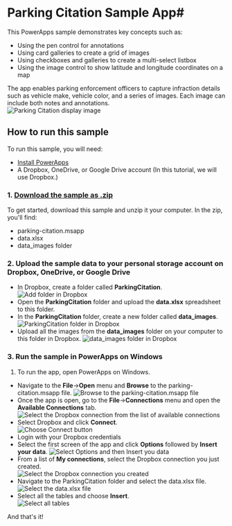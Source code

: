 <properties
    pageTitle="Parking Citation Sample App | Microsoft PowerApps"
    description="Sample app with SharePoint Online as a data source"
    services=""
    suite="powerapps"
    documentationCenter="na"
    authors="merwanhade"
    manager="dwrede"
    editor=""
    tags=""/>

<tags
   ms.service="powerapps"
   ms.devlang="na"
   ms.topic="article"
   ms.tgt_pltfrm="na"
   ms.workload="na"
   ms.date="12/18/2015"
   ms.author="mhade"/>

# Parking Citation Sample App#


This PowerApps sample demonstrates key concepts such as:

- Using the pen control for annotations
- Using card galleries to create a grid of images
- Using checkboxes and galleries to create a multi-select listbox
- Using the image control to show latitude and longitude coordinates on a map

The app enables parking enforcement officers to capture infraction details such as vehicle make, vehicle color, and a series of images. Each image can include both notes and annotations.</br>
![Parking Citation display image](./media/samples-parking-citation/parking-citation-display.png)



## How to run this sample ##
To run this sample, you will need:

- [Install PowerApps](http://aka.ms/powerappsinstall)
- A Dropbox, OneDrive, or Google Drive account (In this tutorial, we will use Dropbox.)


### 1. [Download the sample as .zip](http://aka.ms/parkingcitationsample)
To get started, download this sample and unzip it your computer. In the zip, you'll find:

- parking-citation.msapp
- data.xlsx
- data_images folder


### 2. Upload the sample data to your personal storage account on Dropbox, OneDrive, or Google Drive
- In Dropbox, create a folder called **ParkingCitation**.
![Add folder in Dropbox](./media/samples-parking-citation/dropbox-create-folder.png)
- Open the **ParkingCitation** folder and upload the **data.xlsx** spreadsheet to this folder.
- In the **ParkingCitation** folder, create a new folder called **data_images**.
![ParkingCitation folder in Dropbox](./media/samples-parking-citation/dropbox-content-parkingcitation-folder.png)
- Upload all the images from the **data_images** folder on your computer to this folder in Dropbox. 
![data_images folder in Dropbox](./media/samples-parking-citation/dropbox-contents-data_images.png)

### 3. Run the sample in PowerApps on Windows
1. To run the app, open PowerApps on Windows.
- Navigate to the **File**->**Open** menu and **Browse** to the parking-citation.msapp file.
![Browse to the parking-citation.msapp file](./media/samples-parking-citation/powerapps-browse.png)
- Once the app is open, go to the **File**->**Connections** menu and open the **Available Connections** tab.
![Select the Dropbox connection from the list of available connections](./media/samples-parking-citation/powerapps-choose-dropbox-connection.png)
- Select Dropbox and click **Connect**. </br>
![Choose Connect button](./media/samples-parking-citation/powerapps-dropbox-connect.png)
- Login with your Dropbox credentials
- Select the first screen of the app and click **Options** followed by **Insert your data**.
![Select Options and then Insert you data](./media/samples-parking-citation/powerapps-insert-your-data.png)
- From a list of **My connections**, select the Dropbox connection you just created.</br>
![Select the Dropbox connection you created](./media/samples-parking-citation/powerapps-choose-dropbox-conn.png)
- Navigate to the ParkingCitation folder and select the data.xlsx file. </br>
![Select the data.xlsx file](./media/samples-parking-citation/powerapps-select-data-xlsx.png)
- Select all the tables and choose **Insert**. </br>
![Select all tables](./media/samples-parking-citation/powerapps-select-tables.png)

And that's it! 